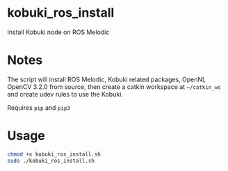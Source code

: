 # kobuki_ros_install
Install Kobuki node on ROS Melodic

# Notes
The script will install ROS Melodic, Kobuki related packages, OpenNI, OpenCV 3.2.0 from source, then create a catkin workspace at `~/catkin_ws` and create udev rules to use the Kobuki.

Requires `pip` and `pip3`

# Usage
```bash
chmod +x kobuki_ros_install.sh
sudo ./kobuki_ros_install.sh
```
